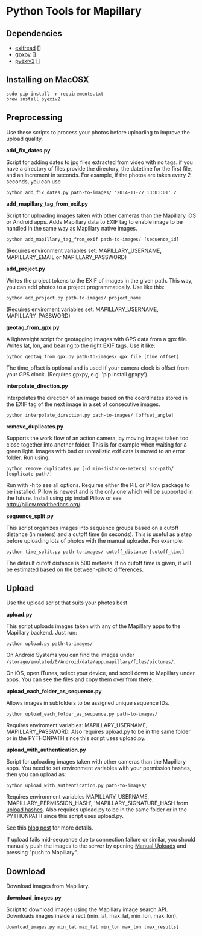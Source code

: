 Python Tools for Mapillary
=============

## Dependencies

* [exifread] []
* [gpxpy] []
* [pyexiv2] []

## Installing on MacOSX
    sudo pip install -r requirements.txt
    brew install pyexiv2

## Preprocessing
Use these scripts to process your photos before uploading to improve the upload quality.

**add_fix_dates.py**

Script for adding dates to jpg files extracted from video with no tags. if you have a directory of files
provide the directory, the datetime for the first file, and an increment in seconds. For example, if the photos are
taken every 2 seconds, you can use

    python add_fix_dates.py path-to-images/ '2014-11-27 13:01:01' 2


**add_mapillary_tag_from_exif.py**

Script for uploading images taken with other cameras than the Mapillary iOS or Android apps.
Adds Mapillary data to EXIF tag to enable image to be handled in the same way as Mapillary
native images.

    python add_mapillary_tag_from_exif path-to-images/ [sequence_id]

(Requires environment variables set: MAPILLARY_USERNAME, MAPILLARY_EMAIL or MAPILLARY_PASSWORD)

**add_project.py**

Writes the project tokens to the EXIF of images in the given path. This way, you can add photos to a project programmatically. Use like this:

    python add_project.py path-to-images/ project_name

(Requires enviroment variables set: MAPILLARY_USERNAME, MAPILLARY_PASSWORD)

**geotag_from_gpx.py**

A lightweight script for geotagging images with GPS data from a gpx file. Writes lat, lon, and bearing to the right EXIF tags. Use it like:

    python geotag_from_gpx.py path-to-images/ gpx_file [time_offset]

The time_offset is optional and is used if your camera clock is offset from your GPS clock. (Requires gpxpy, e.g. 'pip install gpxpy').


**interpolate_direction.py** 

Interpolates the direction of an image based on the coordinates stored in
the EXIF tag of the next image in a set of consecutive images.

    python interpolate_direction.py path-to-images/ [offset_angle]


**remove_duplicates.py** 

Supports the work flow of an action camera, by moving images taken too close together into another folder. This is for example when waiting for a green light. Images with bad or unrealistic exif data is moved to an error folder. Run using:

    python remove_duplicates.py [-d min-distance-meters] src-path/ [duplicate-path/]

Run with -h to see all options. Requires either the PIL or Pillow package to be installed. Pillow is newest and is the only one which will be supported in the future. Install using pip install Pillow or see http://pillow.readthedocs.org/.


**sequence_split.py** 

This script organizes images into sequence groups based on a cutoff distance (in meters) and a cutoff time (in seconds). This is useful as a step before uploading lots of photos with the manual uploader. For example:

    python time_split.py path-to-images/ cutoff_distance [cutoff_time]

The default cutoff distance is 500 meteres. If no cutoff time is given, it will be estimated based on the between-photo differences.


## Upload

Use the upload script that suits your photos best.

**upload.py**

This script uploads images taken with any of the Mapillary apps to the Mapillary backend. Just run:

    python upload.py path-to-images/


On Android Systems you can find the images under `/storage/emulated/0/Android/data/app.mapillary/files/pictures/`.

On iOS, open iTunes, select your device, and scroll down to Mapillary under apps. You can see the files and copy them over from there.


**upload_each_folder_as_sequence.py**

Allows images in subfolders to be assigned unique sequence IDs.

    python upload_each_folder_as_sequence.py path-to-images/

Requires enviroment variables: MAPILLARY_USERNAME, MAPILLARY_PASSWORD.
Also requires upload.py to be in the same folder or in the PYTHONPATH since this script uses upload.py.

**upload_with_authentication.py**

Script for uploading images taken with other cameras than the Mapillary apps. You need to set environment variables with your permission hashes, then you can upload as:

    python upload_with_authentication.py path-to-images/

Requires environment variables MAPILLARY_USERNAME, 'MAPILLARY_PERMISSION_HASH', 'MAPILLARY_SIGNATURE_HASH
from [upload hashes](http://api.mapillary.com/v1/u/uploadhashes).
Also requires upload.py to be in the same folder or in the PYTHONPATH since this script uses upload.py.

See this [blog post](http://blog.mapillary.com/technology/2014/07/21/upload-scripts.html) for more details.

If upload fails mid-sequence due to connection failure or similar, you should manually push the images to the server by opening [Manual Uploads](http://www.mapillary.com/map/upload) and pressing "push to Mapillary".

## Download

Download images from Mapillary.

**download_images.py**

Script to download images using the Mapillary image search API. Downloads images inside a rect (min_lat, max_lat, min_lon, max_lon).

    download_images.py min_lat max_lat min_lon max_lon [max_results]


[exifread]: https://pypi.python.org/pypi/ExifRead
[gpxpy]: https://pypi.python.org/pypi/gpxpy
[pyexiv2]: http://tilloy.net/dev/pyexiv2/
